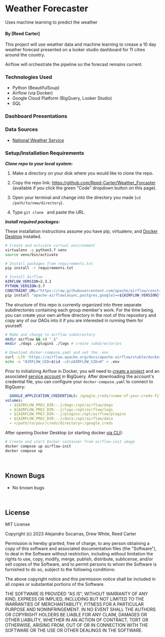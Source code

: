# Weather Forecaster
Uses machine learning to predict the weather

#### By [Reed Carter]
This project will use weather data and machine learning to crease a 10 day weather forecast presented on a looker studio dashboard for 11 cities around the country.

Airflow will orchestrate the pipeline so the forecast remains current. 

### Technologies Used

* Python (BeautifulSoup)
* Airflow (via Docker)
* Google Cloud Platform (BigQuery, Looker Studio)
* SQL
 
### Dashboard Presentations


### Data Sources

* [National Weather Service](https://www.weather.gov/)


### Setup/Installation Requirements
**_Clone repo to your local system:_**

1. Make a directory on your disk where you would like to clone the repo.

2. Copy the repo link: https://github.com/Reed-Carter/Weather_Forcaster (available if you click the green "Code" dropdown button on this page).

3. Open your terminal and change into the directory you made (`cd /path/to/new/directory`).

4. Type `git clone ` and paste the URL.


**_Install required packages:_**

These installation instructions assume you have pip, virtualenv, and [Docker Desktop](https://www.docker.com/products/docker-desktop/) installed. 


```bash 
# Create and activate virtual environment
virtualenv -p python3.7 venv 
source venv/bin/activate

# Install packages from requirements.txt
pip install -r requirements.txt

# Install Airflow 
AIRFLOW_VERSION=2.3.2 
PYTHON_VERSION=3.7 
CONSTRAINT_URL="https://raw.githubusercontent.com/apache/airflow/constraints-${AIRFLOW_VERSION}/constraints-${PYTHON_VERSION}.txt"
pip install "apache-airflow[async,postgres,google]==${AIRFLOW_VERSION}" --constraint "${CONSTRAINT_URL}"
```
The structure of this repo is currently organized into three separate subdirectories containing each group member's work. For the time being, you can create your own airflow directory in the root of this repository and copy any of our DAGs into it if you are interested in running them for yourself.   

```bash
# Make and change to airflow subdirectory
mkdir airflow && cd "_$"
mkdir ./dags ./plugins ./logs # create subdirectories 

# Download docker-compose.yaml and set the .env  
curl -LfO 'https://airflow.apache.org/docs/apache-airflow/stable/docker-compose.yaml'
echo -e "AIRFLOW_UID=$(id -u)\nAIRFLOW_GID=0" > .env
```
Prior to initializing Airflow in Docker, you will need to [create a project](https://cloud.google.com/resource-manager/docs/creating-managing-projects) and an associated [service account](https://cloud.google.com/iam/docs/creating-managing-service-accounts) in BigQuery. After downloading the account's credential file, you can configure your `docker-compose.yaml` to connect to BigQuery: 

```yaml 
  GOOGLE_APPLICATION_CREDENTIALS: /google_creds/<name-of-your-creds-file>.json
volumes:
  - ${AIRFLOW_PROJ_DIR:-.}/dags:/opt/airflow/dags
  - ${AIRFLOW_PROJ_DIR:-.}/logs:/opt/airflow/logs
  - ${AIRFLOW_PROJ_DIR:-.}/plugins:/opt/airflow/plugins
  - ${AIRFLOW_PROJ_DIR:-.}/data:/opt/airflow/data
  - </path/to/your/creds/directory>:/google_creds
```
After opening Docker Desktop (or starting docker [via CLI](https://docs.docker.com/config/daemon/start/)): 

```bash
# Create and start Docker container from airflow-init image
docker compose up airflow-init
docker compose up 
```
</br>

## Known Bugs

* No known bugs

<br>

## License

MIT License

Copyright (c) 2023 Alejandro Socarras, Drew White, Reed Carter 

Permission is hereby granted, free of charge, to any person obtaining a copy of this software and associated documentation files (the "Software"), to deal in the Software without restriction, including without limitation the rights to use, copy, modify, merge, publish, distribute, sublicense, and/or sell copies of the Software, and to permit persons to whom the Software is furnished to do so, subject to the following conditions:

The above copyright notice and this permission notice shall be included in all copies or substantial portions of the Software.

THE SOFTWARE IS PROVIDED "AS IS", WITHOUT WARRANTY OF ANY KIND, EXPRESS OR IMPLIED, INCLUDING BUT NOT LIMITED TO THE WARRANTIES OF MERCHANTABILITY, FITNESS FOR A PARTICULAR PURPOSE AND NONINFRINGEMENT. IN NO EVENT SHALL THE AUTHORS OR COPYRIGHT HOLDERS BE LIABLE FOR ANY CLAIM, DAMAGES OR OTHER LIABILITY, WHETHER IN AN ACTION OF CONTRACT, TORT OR OTHERWISE, ARISING FROM, OUT OF OR IN CONNECTION WITH THE SOFTWARE OR THE USE OR OTHER DEALINGS IN THE SOFTWARE.